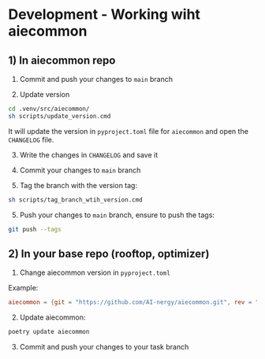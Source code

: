 # Development - Working wiht aiecommon


## 1) In aiecommon repo

1. Commit and push your changes to `main` branch

2. Update version

```bash
cd .venv/src/aiecommon/
sh scripts/update_version.cmd
```

It will update the version in `pyproject.toml` file for `aiecommon` and open the `CHANGELOG` file.

3. Write the changes in `CHANGELOG` and save it

4. Commit your changes to `main` branch

5. Tag the branch with the version tag:
```bash
sh scripts/tag_branch_wtih_version.cmd
```

5. Push your changes to `main` branch, ensure to push the tags:
```bash
git push --tags
```


## 2) In your base repo (rooftop, optimizer)

1. Change aiecommon version in `pyproject.toml`

Example:

```toml
aiecommon = {git = "https://github.com/AI-nergy/aiecommon.git", rev = "v0.2.0.26", develop = true}
```

2. Update aiecommon:

```bash
poetry update aiecommon
```

3. Commit and push your changes to your task branch